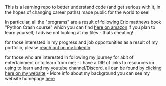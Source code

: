 This is a learning repo to better understand code (and get serious with it, in the hopes of changing career paths) made public for the world to see!

In particular, all the "programs" are a result of following Eric matthews book "Python Crash course" which you can find [here on amazon](https://www.amazon.co.uk/dp/1718502702?ref=ppx_yo2ov_dt_b_fed_asin_title) if you plan to learn yourself, I advise not looking at my files - thats cheating!

for those interested in my progress and job opportunities as a result of my portfolio, please [reach out on my linkedIn](https://www.linkedin.com/in/benjamin-gammage-315299182/)

for those who are interested in following my journey for abit of entertainment or to learn from me;
    - I have a DIR of links to resources im using to learn and my youtube channel/Discord, all can be found by [clicking here on my website](https://benjamingammage.com/links/)
    - More info about my background you can see my website homepage [here](https://benjamingammage.com/)